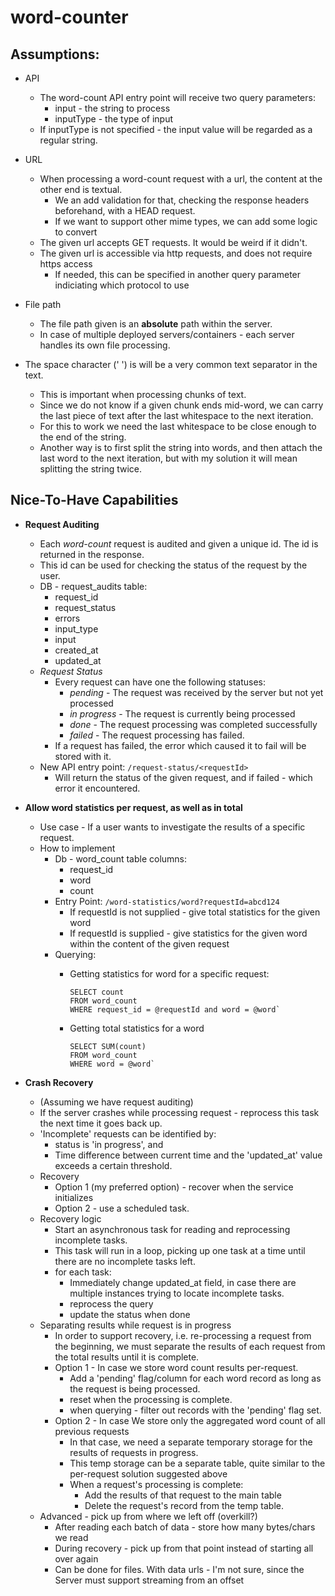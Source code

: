# word-counter

## Assumptions:
* API
    * The word-count API entry point will receive two query parameters:
        * input - the string to process
        * inputType - the type of input
    * If inputType is not specified - the input value will be regarded as a regular string.
* URL
    * When processing a word-count request with a url, the content at the other end is textual.  
        * We an add validation for that, checking the response headers beforehand, with a HEAD request.
        * If we want to support other mime types, we can add some logic to convert
    * The given url accepts GET requests. It would be weird if it didn't.
    * The given url is accessible via http requests, and does not require https access
        * If needed, this can be specified in another query parameter indiciating which protocol to use

* File path
    * The file path given is an **absolute** path within the server.
    * In case of multiple deployed servers/containers - each server handles its own file processing.
* The space character (' ') is will be a very common text separator in the text.
    * This is important when processing chunks of text.
    * Since we do not know if a given
    chunk ends mid-word, we can carry the last piece of text after the last whitespace to the
    next iteration. 
    * For this to work we need the last whitespace to be close enough to the end of the string.
    * Another way is to first split the string into words, and then attach the last word to the 
    next iteration, but with my solution it will mean splitting the string twice.
    


## Nice-To-Have Capabilities
    
* **Request Auditing**
    * Each *word-count* request is audited and given a unique id.
    The id is returned in the response.
    * This id can be used for checking the status of the request by the user.
    * DB - request_audits table:
        * request_id
        * request_status
        * errors
        * input_type
        * input
        * created_at
        * updated_at
    * *Request Status*
        * Every request can have one the following statuses:
            * *pending* - The request was received by the server but not yet processed 
            * *in progress* - The request is currently being processed
            * *done* - The request processing was completed successfully
            * *failed* - The request processing has failed.
        * If a request has failed, the error which caused it to fail will be stored with it.
    * New API entry point: ```/request-status/<requestId>```
        * Will return the status of the given request, and if failed - which error it encountered.


* **Allow word statistics per request, as well as in total**  
    * Use case - If a user wants to investigate the results of a specific request.
    * How to implement
        * Db - word_count table columns:
            * request_id
            * word
            * count
        * Entry Point: `/word-statistics/word?requestId=abcd124`
            * If requestId is not supplied - give total statistics for the given word
            * If requestId is supplied - give statistics for the given word within the content of the given request
        * Querying:
            * Getting statistics for word for a specific request:
            
                ```
                SELECT count
                FROM word_count
                WHERE request_id = @requestId and word = @word`
                ```
            * Getting total statistics for a word
                ```
                SELECT SUM(count)
                FROM word_count
                WHERE word = @word`
                ```
* **Crash Recovery**
    * (Assuming we have request auditing)
    * If the server crashes while processing request - reprocess this task the next time it goes back up.
    * 'Incomplete' requests can be identified by:
        * status is 'in progress', and
        * Time difference between current time and the 'updated_at' value exceeds a certain threshold. 
    * Recovery
        * Option 1 (my preferred option) - recover when the service initializes
        * Option 2 - use a scheduled task.
    * Recovery logic     
        * Start an asynchronous task for reading and reprocessing incomplete tasks.
        * This task will run in a loop, picking up one task at a time until there are no incomplete tasks left.
        * for each task:
            * Immediately change updated_at field, in case there are multiple instances trying to locate incomplete tasks.
            * reprocess the query
            * update the status when done
    * Separating results while request is in progress
        * In order to support recovery, i.e. re-processing a request from the beginning, we must separate the results
        of each request from the total results until it is complete.
        * Option 1 - In case we store word count results per-request.
            * Add a 'pending' flag/column for each word record as long as the request is being processed.
            * reset when the processing is complete.
            * when querying - filter out records with the 'pending' flag set.
        * Option 2 - In case We store only the aggregated word count of all previous requests
            * In that case, we need a separate temporary storage for the results of requests in progress.
            * This temp storage can be a separate table, quite similar to the per-request solution suggested above
            * When a request's processing is complete:
                * Add the results of that request to the main table
                * Delete the request's record from the temp table.
    * Advanced - pick up from where we left off (overkill?)
        * After reading each batch of data - store how many bytes/chars we read
        * During recovery - pick up from that point instead of starting all over again 
        * Can be done for files. With data urls - I'm not sure, since the Server must support streaming from an offset  
